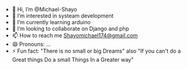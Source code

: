 - 👋 Hi, I’m @Michael-Shayo
- 👀 I’m interested in systeam development
- 🌱 I’m currently learning  arduino
- 💞️ I’m looking to collaborate on Django and php
- 📫 How to reach me Shayomichael174@gmail.com
- 😄 Pronouns: ...
- ⚡ Fun fact: "There is no small or big Dreams" also 
"If you can't do a Great things Do a small Things In a Greater way"

<!---
Michael-Shayo/Michael-Shayo is a ✨ special ✨ repository because its `README.md` (this file) appears on your GitHub profile.
You can click the Preview link to take a look at your changes.
--->
